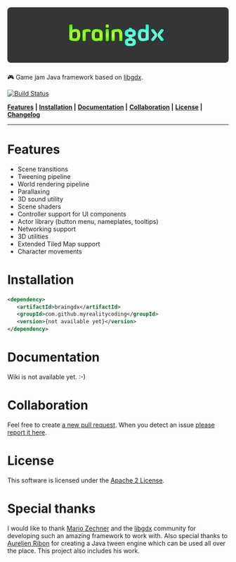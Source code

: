 ![logo](logo.png)
-
:video_game: Game jam Java framework based on [libgdx](https://libgdx.badlogicgames.com/).

[![Build Status](https://travis-ci.org/MyRealityCoding/braingdx.svg?branch=master)](https://travis-ci.org/MyRealityCoding/braingdx)

**[Features](#features) |**
**[Installation](#installation) |**
**[Documentation](#documentation) |**
**[Collaboration](#collaboration) |**
**[License](#license) |**
**[Changelog](CHANGELOG.md)**

---

# Features

* Scene transitions
* Tweening pipeline
* World rendering pipeline
* Parallaxing
* 3D sound utility
* Scene shaders
* Controller support for UI components
* Actor library (button menu, nameplates, tooltips)
* Networking support
* 3D utilities
* Extended Tiled Map support
* Character movements

# Installation

```xml
<dependency>
   <artifactId>braingdx</artifactId>
   <groupId>com.github.myrealitycoding</groupId>
   <version>{not available yet}</version>
</dependency>
```

# Documentation

Wiki is not available yet. :-)

# Collaboration

Feel free to create [a new pull request](https://github.com/MyRealityCoding/braingdx/pull/new/master). When you detect an issue [please report it here](https://github.com/MyRealityCoding/braingdx/issues).

# License

This software is licensed under the [Apache 2 License](LICENSE).

# Special thanks

I would like to thank [Mario Zechner](https://twitter.com/badlogicgames) and the [libgdx](https://libgdx.badlogicgames.com/) community for developing such an amazing framework to work with.
Also special thanks to [Aurelien Ribon](http://www.aurelienribon.com/blog/projects/universal-tween-engine) for creating a Java tween engine which can be used all over the place. This project also includes his work.
